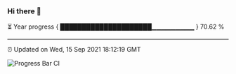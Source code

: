 ### Hi there 👋

⏳ Year progress { █████████████████████▁▁▁▁▁▁▁▁▁ } 70.62 %

---

⏰ Updated on Wed, 15 Sep 2021 18:12:19 GMT

![Progress Bar CI](https://github.com/liununu/liununu/workflows/Progress%20Bar%20CI/badge.svg)
